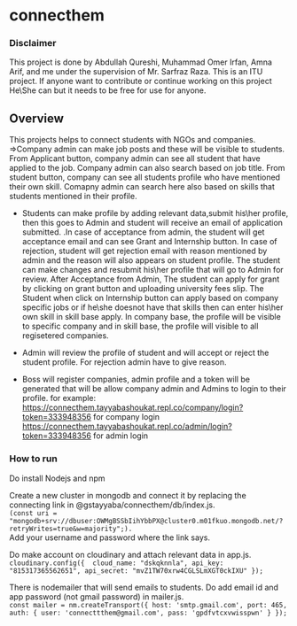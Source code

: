 # connecthem

### Disclaimer
This project is done by Abdullah Qureshi, Muhammad Omer Irfan, Amna Arif, and me under the supervision of Mr. Sarfraz Raza. This is an ITU project. If anyone want to contribute or continue working on this project He\She can but it needs to be free for use for anyone.

## Overview
This projects helps to connect students with NGOs and companies. 
=>Company admin can make job posts and these will be visible to students. From Applicant button, company admin can see all student that have applied to the job. Company admin can also search based on job title. From student button, company can see all students profile who have mentioned their own skill. Comapny admin can search here also based on skills that students mentioned in their profile.

* Students can make profile by adding relevant data,submit his\her profile, then this goes to Admin and student will receive an email of application submitted. .In case of acceptance from admin, the student will get acceptance email and can see Grant and Internship button. In case of rejection, student will get rejection email with reason mentioned by admin and the reason will also appears on student profile. The student can make changes and resubmit his\her profile that will go to Admin for review. After Acceptance from Admin, The student can apply for grant by clicking on grant button and uploading university fees slip. The Student when click on Internship button can apply based on company specific jobs or if he\she doesnot have that skills then can enter his\her own skill in skill base apply. In company base, the profile will be visible to specific company and in skill base, the profile will visible to all regisetered companies.

* Admin will review the profile of student and will accept or reject the student profile. For rejection admin have to give reason. 

* Boss will register companies, admin profile and a token will be generated that will be allow company admin and Admins to login to their profile. 
for example: https://connecthem.tayyabashoukat.repl.co/company/login?token=333948356 for company login
             https://connecthem.tayyabashoukat.repl.co/admin/login?token=333948356   for admin login

### How to run

Do install Nodejs and npm 

Create a new cluster in mongodb and connect it by replacing the connecting link in @gstayyaba/connecthem/db/index.js.  
`(const uri = "mongodb+srv://dbuser:OWMgBSSbIihYbbPX@cluster0.m01fkuo.mongodb.net/?retryWrites=true&w=majority";).  `  
Add your username and password where the link says.

Do make account on cloudinary and attach relevant data in app.js.  
`cloudinary.config({ 
  cloud_name: "dskqknnla",
  api_key: "815317365562651",
  api_secret: "mvZ1TW70xrw4CGLSLmXGT0ckIXU"
});`  

There is nodemailer that will send emails to students. Do add email id and app password (not gmail password) in mailer.js.  
`const mailer = nm.createTransport({
    host: 'smtp.gmail.com',
    port: 465,
    auth: {
        user: 'connecttthem@gmail.com',
        pass: 'gpdfvtcxvwisspwn'
    }
});`
